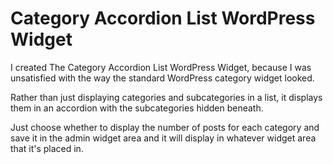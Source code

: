 # Category Accordion List WordPress Widget

I created The Category Accordion List WordPress Widget, because I was unsatisfied with the way the standard WordPress category widget looked.

Rather than just displaying categories and subcategories in a list, it displays them in an accordion with the subcategories hidden beneath.

Just choose whether to display the number of posts for each category and save it in the admin widget area and it will display in whatever widget area that it's placed in.